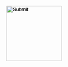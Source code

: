 <head>
   <style> 
      input[type='Image'] { position: absolute; } /* positioning the images and formatting them as inputs */   /*help from Ryan Haki*/
   </style>   
</head>

<body>

   <p id="timer"></p> <!-- display time --> <!-- idea from Ryan Haki -->
   <p id="score"></p> <!-- display score --> <!-- idea from Ryan Haki -->
<!--  set to an image  id         image  size                     points    call scoreboard_sp to update user's score  -->
   <input type="Image" id="test1" src="" height="150" width="150" points="" onclick="scoreboard_sp(1)" /> <!-- help from Ryan Haki -->
   <input type="Image" id="test2" src="" height="150" width="150" points="" onclick="scoreboard_sp(2)" /> <!-- help from Ryan Haki -->
   <input type="Image" id="test3" src="" height="150" width="150" points="" onclick="scoreboard_sp(3)" /> <!-- help from Ryan Haki -->
   <input type="Image" id="test4" src="" height="150" width="150" points="" onclick="scoreboard_sp(4)" /> <!-- help from Ryan Haki -->
   <input type="Image" id="test5" src="" height="150" width="150" points="" onclick="scoreboard_sp(5)" /> <!-- help from Ryan Haki -->

   <script>
      // array with the food items
      const foodimages = [
      {//image 1
         "id": 1, 
         "image": "https://png.pngtree.com/png-vector/20190130/ourlarge/pngtree-cute-minimalist-creative-cartoon-hamburger-png-image_611163.jpg", // image from pngtree.com
         "name": "Burger", 
         "points": "10"
      }, 
      {//image 2
         "id": 2, 
         "image": "https://thumbs.dreamstime.com/b/french-fries-cartoon-clipart-red-paper-box-carton-121897301.jpg", // image from dreamstime.com
         "name": "Fries", 
         "points": "20"
      },
      {//image 3
         "id": 3, 
         "image": "https://clipartix.com/wp-content/uploads/2016/04/Popcorn-kernel-clipart-free-clipart-images.png", // image from clipartix.com
         "name": "Popcorn", 
         "points": "30"
      },
      {//image 4
         "id": 4, 
         "image": "http://clipart-library.com/images/rTjGjMqec.png", // image from clipart-library.com
         "name": "Hotdog", 
         "points": "40"
      },
      {//image 5
         "id": 5, 
         "image": "http://clipart-library.com/img/1144032.png", // image from clipart-library.com
         "name": "icecream", 
         "points": "50"
      }];
      console.log(foodimages); // display foodimages and its objects in the console to check if the data is correct

      // each use of 'document.getElementById' was suggested by one of my team members, Ryan Haki. I used 'document.getElementById' a lot in this program so I am going to give credit in this comment so that I don't need to credit him for each time I used it.

      function get_images() {
         // set image to a test in order to be moved across the screen in a later part of the program( function onscreen(){} )
         document.getElementById("test1").src = foodimages[0].image;
         document.getElementById("test2").src = foodimages[1].image;
         document.getElementById("test3").src = foodimages[2].image;
         document.getElementById("test4").src = foodimages[3].image;
         document.getElementById("test5").src = foodimages[4].image;
         // set points to a test in order to be pulled to update the score in a later part of the program( function scoreboard_sp(idid){} )
         document.getElementById("test1").points = parseInt(foodimages[0].points);
         document.getElementById("test2").points = parseInt(foodimages[1].points);
         document.getElementById("test3").points = parseInt(foodimages[2].points);
         document.getElementById("test4").points = parseInt(foodimages[3].points);
         document.getElementById("test5").points = parseInt(foodimages[4].points);
      }

      var score = 0; // set the starting score to 0 points
      document.getElementById("score").innerHTML = "Score: " + score + " points" // display that the starting score is 0 points
      function scoreboard_sp(idid) { // updates the score based on what food has been clicked
         if (idid == 1) {
            points = document.getElementById("test1").points; // gets the point value of food1
         } else if (idid == 2) {
            points = document.getElementById("test2").points; // gets the point value of food2
         } else if (idid == 3) {
            points = document.getElementById("test3").points; // gets the point value of food3
         } else if (idid == 4) {
            points = document.getElementById("test4").points; // gets the point value of food4
         } else if (idid == 5) {
            points = document.getElementById("test5").points; // gets the point value of food5
         } else { // what happens when the user doesn't click on a food
            points = 0;
         }
         score = score + points; // updates the score to add the amount of points from the food that was clicked
         console.log(score);
         document.getElementById("score").innerHTML = "Score: " + score + " points" // displays the score after it has been updated
      }

      function moveimage(idid) {
         var test = document.getElementById(idid);
      test.style.top = Math.floor((Math.random() * 500) + 1) + "px"; // moves each image to a random spot from top to buttom
      test.style.left = Math.floor((Math.random() * 300) + 1) + "px"; // moves each image to a random spot from left to right
      test.style.visibility = 'visible'; // displays the image
      }
      
      function clearimage(idid) {
         var clear1 = document.getElementById(idid)
         clear1.style.visibility = 'hidden'; // hides the image
      }

      function clearimages() { //hides all images
         clearimage("test1");
         clearimage("test2");
         clearimage("test3");
         clearimage("test4");
         clearimage("test5");
      }
      
      function stop_moveimage(moveimage_interval) { // stops the game
         clearInterval(moveimage_interval); //stops moving the images 
         clearimages(); //hides all images
      }

      timer = 30 // starting time set to 30 seconds
      document.getElementById("timer").innerHTML = "Time left: " + timer + " seconds" // displays starting time

      function onscreen() {
         clearimages(); // hides all images
         something = Math.ceil(Math.random() * 5); // determines how many images will appear at a time
         timer = timer - 1 // decreases time by 1
         document.getElementById("timer").innerHTML = "Time left: " + timer + " seconds" // displays the updated time
         if (something >= 1) {
         moveimage("test1"); // displays food1 and puts it in a random spot on the screen
         } 
         if (something >= 2) {
         moveimage("test2"); // displays food1-2 and puts them in random spots on the screen
         }
         if (something >= 3) {
         moveimage("test3"); // displays food1-3 and puts them in random spots on the screen
         }
         if (something >= 4) {
         moveimage("test4"); // displays food1-4 and puts them in random spots on the screen
         }
         if (something >= 5) {
         moveimage("test5"); // displays food1-5 and puts them in random spots on the screen
         }
      }

      get_images(); // calls get_images()
      thing = setInterval(onscreen, 1000); //runs the function onscreen each second
      image_timeout = setTimeout(stop_moveimage, 30000, thing); // ends the game after 30 seconds

   </script>
</body>